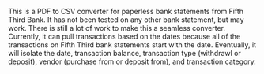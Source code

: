 This is a PDF to CSV converter for paperless bank statements from Fifth Third Bank. It has not been tested on any other bank statement, but may work. There is still a lot of work to make this a seamless converter. Currently, it can pull transactions based on the dates because all of the transactions on Fifth Third bank statements start with the date. Eventually, it will isolate the date, transaction balance, transaction type (withdrawl or deposit), vendor (purchase from or deposit from), and transaction category.
